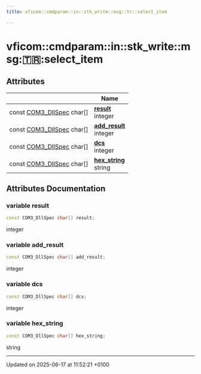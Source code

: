 ```yaml
---
title: vficom::cmdparam::in::stk_write::msg::tr::select_item

---
```


# vficom::cmdparam::in::stk_write::msg::tr::select_item



## Attributes

|                | Name           |
| -------------- | -------------- |
| const [COM3_DllSpec](libcom3_8h.md#define-com3-dllspec) char[] | **[result](namespacevficom_1_1cmdparam_1_1in_1_1stk__write_1_1msg_1_1tr_1_1select__item.md#variable-result)** <br>integer  |
| const [COM3_DllSpec](libcom3_8h.md#define-com3-dllspec) char[] | **[add_result](namespacevficom_1_1cmdparam_1_1in_1_1stk__write_1_1msg_1_1tr_1_1select__item.md#variable-add-result)** <br>integer  |
| const [COM3_DllSpec](libcom3_8h.md#define-com3-dllspec) char[] | **[dcs](namespacevficom_1_1cmdparam_1_1in_1_1stk__write_1_1msg_1_1tr_1_1select__item.md#variable-dcs)** <br>integer  |
| const [COM3_DllSpec](libcom3_8h.md#define-com3-dllspec) char[] | **[hex_string](namespacevficom_1_1cmdparam_1_1in_1_1stk__write_1_1msg_1_1tr_1_1select__item.md#variable-hex-string)** <br>string  |



## Attributes Documentation

### variable result

```cpp
const COM3_DllSpec char[] result;
```

integer 

### variable add_result

```cpp
const COM3_DllSpec char[] add_result;
```

integer 

### variable dcs

```cpp
const COM3_DllSpec char[] dcs;
```

integer 

### variable hex_string

```cpp
const COM3_DllSpec char[] hex_string;
```

string 




-------------------------------

Updated on 2025-06-17 at 11:52:21 +0100